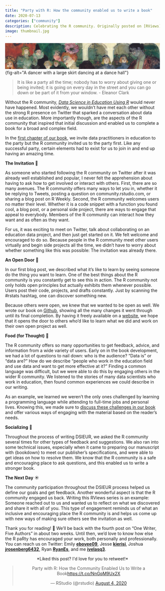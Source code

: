 ```yaml
---
title: "Party with R: How the community enabled us to write a book"
date: 2020-07-13
categories: ["community"]
description: Celebrating the R community. Originally posted on [RViews](https://rviews.rstudio.com/2020/08/03/party-with-r-how-the-community-enabled-us-to-write-a-book/).
image: thumbnail.jpg
---
```


![Henri de Toulouse-Lautrec, Marcelle Lender Dancing the Bolero in Chilpéric (1895-1896)](thumbnail-wide.jpg){fig-alt="A dancer with a large skirt dancing at a dance hall"}

> It is like a party all the time; nobody has to worry about giving one or being invited; it is going on every day in the street and you can go down or be part of it from your window. - Eleanor Clark

Without the R community, [*Data Science in Education Using R*](https://www.datascienceineducation.com/) would never have happened. Most evidently, we wouldn’t have met each other without the strong R presence on Twitter that sparked a conversation about data use in education. More importantly though, are the aspects of the R community that inspired that initial discussion and enabled us to complete a book for a broad and complex field.

In the [first chapter of our book](https://datascienceineducation.com/c01.html), we invite data practitioners in education to the party but the R community invited us to the party first. Like any successful party, certain elements had to exist for us to join in and end up having an amazing time.

**The Invitation** 📩

As someone who started following the R community on Twitter after it was already well established and popular, I never felt the apprehension about having to ask how to get involved or interact with others. First, there are so many avenues. The R community offers many ways to let you in, whether it be replying to Tweets, posting a question on community.rstudio.com, or sharing a blog post on R Weekly. Second, the R community welcomes users no matter their level. Whether it is a code snippet with a function you found cool, a blog post, or a personal side project, there are ways to engage that appeal to everybody. Members of the R community can interact how they want and as often as they want.

For us, it was exciting to meet on Twitter, talk about collaborating on an education data project, and then just get started on it. We felt welcome and encouraged to do so. Because people in the R community meet other users virtually and begin side projects all the time, we didn’t have to worry about whether something like this was possible: The invitation was already there.

**An Open Door** 🚪

In our first blog post, we described what it’s like to learn by seeing someone do the thing you want to learn. One of the best things about the R community is you constantly get to see this in action. The R community not only holds open principles but actually exhibits them whenever possible. Users post their code, projects, and drafts constantly. Just by scanning the \#rstats hashtag, one can discover something new.

Because others were open, we knew that we wanted to be open as well. We wrote our book on [Github](https://github.com/data-edu/data-science-in-education), showing all the many changes it went through until its final completion. By having it freely available on a [website](https://www.datascienceineducation.com/), we hope that it opens the door to others who’d like to learn what we did and work on their own open project as well.

**Food (for Thought)** 🍕

The R community offers so many opportunities to get feedback, advice, and information from a wide variety of users. Early on in the book development, we had a lot of questions to nail down: who is the audience? “Data is” or “data are?” How do we describe “people who work in the education field and use data and want to get more effective at it?” Finding a common language was difficult, but we were able to do this by engaging others in the wider R community. We listened to the stories of many data scientists who work in education, then found common experiences we could describe in our writing.

As an example, we learned we weren’t the only ones challenged by learning a programming language while attending to full-time jobs and personal lives. Knowing this, we made sure to [discuss these challenges in our book](https://datascienceineducation.com/c02.html#different-strokes-for-different-data-scientists-in-education) and offer various ways of engaging with the material based on the reader’s needs.

**Socializing** 💬

Throughout the process of writing DSIEUR, we asked the R community several times for other types of feedback and suggestions. We also ran into some technical issues, especially when it came to preparing our manuscript with {bookdown} to meet our publisher’s specifications, and were able to get ideas on how to resolve them. We know that the R community is a safe and encouraging place to ask questions, and this enabled us to write a stronger book.

**The Next Day** ☀️

The community participation throughout the DSIEUR process helped us define our goals and get feedback. Another wonderful aspect is that the R community engaged us back. Writing this RViews series is an example: Someone reached out to us and wanted us to reflect on what we discovered and share it with all of you. This type of engagement reminds us of what an inclusive and encouraging place the R community is and helps us come up with new ways of making sure others see the invitation as well.

Thank you for reading! 🎉 We’ll be back with the fourth post on “One Writer, Five Authors” in about two weeks. Until then, we’d love to know how else the R paRty has encouraged your work, both personally and professionally. You can reach us on Twitter: Emily [**ebovee09**](https://twitter.com/ebovee09), Jesse [**kierisi**](https://twitter.com/kierisi), Joshua [**jrosenberg6432**](https://twitter.com/jrosenberg6432), Ryan [**RyanEs**](https://twitter.com/RyanEs), and me [**ivelasq3**](https://twitter.com/ivelasq3).

<center>
*Liked this post? I'd love for you to retweet!*
<blockquote class="twitter-tweet"><p lang="en" dir="ltr">Party with R: How the Community Enabled Us to Write a Book<a href="https://t.co/NnGqM9Ux2X">https://t.co/NnGqM9Ux2X</a></p>&mdash; RStudio (@rstudio) <a href="https://twitter.com/rstudio/status/1290688259182526466?ref_src=twsrc%5Etfw">August 4, 2020</a></blockquote> <script async src="https://platform.twitter.com/widgets.js" charset="utf-8"></script> 
</center>